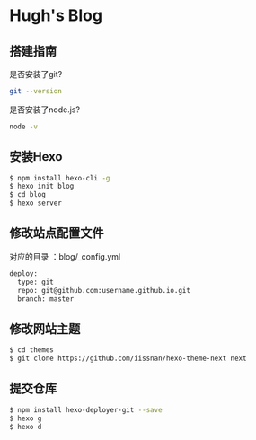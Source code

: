 # Hugh's Blog
## 搭建指南
是否安装了git?
```bash
git --version
```
是否安装了node.js?
```bash
node -v
```
## 安装Hexo
```bash
$ npm install hexo-cli -g 
$ hexo init blog
$ cd blog
$ hexo server
```
## 修改站点配置文件
对应的目录 ：blog/_config.yml
```bash
deploy:
  type: git 
  repo: git@github.com:username.github.io.git
  branch: master
```

## 修改网站主题
```bash
$ cd themes
$ git clone https://github.com/iissnan/hexo-theme-next next
```
## 提交仓库
```bash
$ npm install hexo-deployer-git --save
$ hexo g
$ hexo d
```

